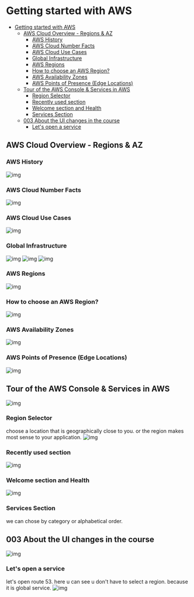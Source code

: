 # Getting started with AWS

- [Getting started with AWS](#getting-started-with-aws)
  - [AWS Cloud Overview - Regions & AZ](#aws-cloud-overview---regions--az)
    - [AWS History](#aws-history)
    - [AWS Cloud Number Facts](#aws-cloud-number-facts)
    - [AWS Cloud Use Cases](#aws-cloud-use-cases)
    - [Global Infrastructure](#global-infrastructure)
    - [AWS Regions](#aws-regions)
    - [How to choose an AWS Region?](#how-to-choose-an-aws-region)
    - [AWS Availability Zones](#aws-availability-zones)
    - [AWS Points of Presence (Edge Locations)](#aws-points-of-presence-edge-locations)
  - [Tour of the AWS Console & Services in AWS](#tour-of-the-aws-console--services-in-aws)
    - [Region Selector](#region-selector)
    - [Recently used section](#recently-used-section)
    - [Welcome section and Health](#welcome-section-and-health)
    - [Services Section](#services-section)
  - [003 About the UI changes in the course](#003-about-the-ui-changes-in-the-course)
    - [Let's open a service](#lets-open-a-service)

## AWS Cloud Overview - Regions & AZ

### AWS History

![img](./../images/5.png)

### AWS Cloud Number Facts

![img](./../images/6.png)

### AWS Cloud Use Cases

![img](./../images/7.png)

### Global Infrastructure

![img](./../images/3.png)
![img](./../images/4.png)
![img](./../images/8.png)

### AWS Regions

![img](./../images/9.png)

### How to choose an AWS Region?

![img](./../images/10.png)

### AWS Availability Zones

![img](./../images/11.png)

### AWS Points of Presence (Edge Locations)

![img](./../images/12.png)

## Tour of the AWS Console & Services in AWS

![img](./../images/13.png)

### Region Selector

choose a location that is geographically close to you.
or the region makes most sense to your application.
![img](./../images/14.png)

### Recently used section

![img](./../images/15.png)

### Welcome section and Health

![img](./../images/16.png)

### Services Section

we can chose by category or alphabetical order.

## 003 About the UI changes in the course

![img](./../images/17.png)

### Let's open a service

let's open route 53.
here u can see u don't have to select a region.
because it is global service.
![img](./../images/18.png)